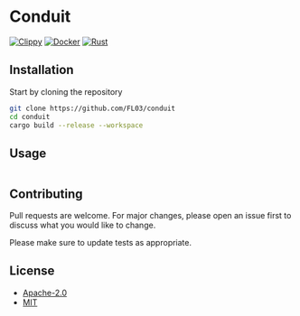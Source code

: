 # Conduit

[![Clippy](https://github.com/FL03/conduit/actions/workflows/clippy.yml/badge.svg)](https://github.com/FL03/conduit/actions/workflows/clippy.yml)
[![Docker](https://github.com/FL03/conduit/actions/workflows/docker.yml/badge.svg)](https://github.com/FL03/conduit/actions/workflows/docker.yml)
[![Rust](https://github.com/FL03/conduit/actions/workflows/rust.yml/badge.svg)](https://github.com/FL03/conduit/actions/workflows/rust.yml)

## Installation

Start by cloning the repository

```bash
git clone https://github.com/FL03/conduit
cd conduit
cargo build --release --workspace
```

## Usage

```rust

```

## Contributing

Pull requests are welcome. For major changes, please open an issue first
to discuss what you would like to change.

Please make sure to update tests as appropriate.

## License

* [Apache-2.0](https://choosealicense.com/licenses/apache-2.0/)
* [MIT](https://choosealicense.com/licenses/mit/)
